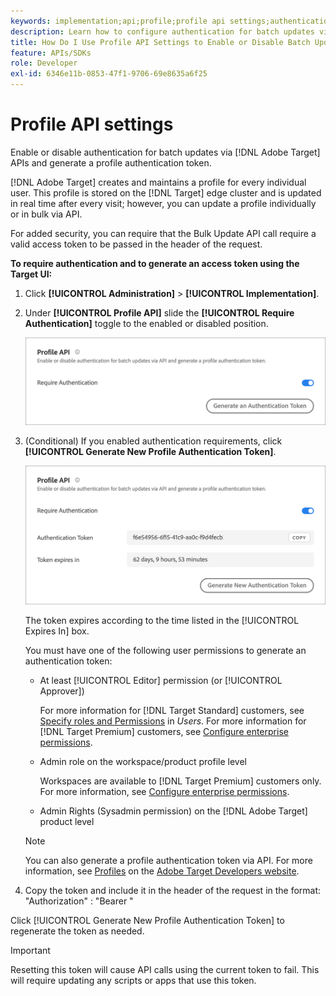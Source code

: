 ```yaml
---
keywords: implementation;api;profile;profile api settings;authentication token
description: Learn how to configure authentication for batch updates via Adobe [!DNL Target] APIs and generate a profile authentication token.
title: How Do I Use Profile API Settings to Enable or Disable Batch Updates?
feature: APIs/SDKs
role: Developer
exl-id: 6346e11b-0853-47f1-9706-69e8635a6f25
---
```

# Profile API settings

Enable or disable authentication for batch updates via [!DNL Adobe Target] APIs and generate a profile authentication token.

[!DNL Adobe Target] creates and maintains a profile for every individual user. This profile is stored on the [!DNL Target] edge cluster and is updated in real time after every visit; however, you can update a profile individually or in bulk via API.

For added security, you can require that the Bulk Update API call require a valid access token to be passed in the header of the request.

**To require authentication and to generate an access token using the Target UI:**

1. Click **[!UICONTROL Administration]** > **[!UICONTROL Implementation]**. 
1. Under **[!UICONTROL Profile API]** slide the **[!UICONTROL Require Authentication]** toggle to the enabled or disabled position.

   ![](assets/profile_api_settings.png)

1. (Conditional) If you enabled authentication requirements, click **[!UICONTROL Generate New Profile Authentication Token]**.

   ![](assets/profile_api_settings_2.png)

   The token expires according to the time listed in the [!UICONTROL Expires In] box.

   You must have one of the following user permissions to generate an authentication token:

   * At least [!UICONTROL Editor] permission (or [!UICONTROL Approver])

     For more information for [!DNL Target Standard] customers, see [Specify roles and Permissions](/help/main/administrating-target/c-user-management/c-user-management/user-management.md#roles-permissions) in *Users*. For more information for [!DNL Target Premium] customers, see [Configure enterprise permissions](/help/main/administrating-target/c-user-management/property-channel/properties-overview.md).

   * Admin role on the workspace/product profile level

     Workspaces are available to [!DNL Target Premium] customers only. For more information, see [Configure enterprise permissions](/help/main/administrating-target/c-user-management/property-channel/properties-overview.md).

   * Admin Rights (Sysadmin permission) on the [!DNL Adobe Target] product level

   >[!NOTE]
   >
   >You can also generate a profile authentication token via API. For more information, see [Profiles](https://developers.adobetarget.com/api/#profiles) on the [Adobe Target Developers website](https://developers.adobetarget.com/).

1. Copy the token and include it in the header of the request in the format: "Authorization" : "Bearer "

Click [!UICONTROL Generate New Profile Authentication Token] to regenerate the token as needed.

>[!IMPORTANT]
>
>Resetting this token will cause API calls using the current token to fail. This will require updating any scripts or apps that use this token.
